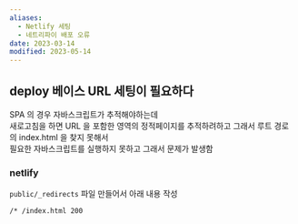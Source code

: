 ```yaml
---
aliases:
  - Netlify 세팅
  - 네트리파이 배포 오류
date: 2023-03-14
modified: 2023-05-14
---
```


## deploy 베이스 URL 세팅이 필요하다

SPA 의 경우 자바스크립트가 추적해야하는데  
새로고침을 하면 URL 을 포함한 영역의 정적페이지를 추적하려하고 그래서 루트 경로의 index.html 을 찾지 못해서  
필요한 자바스크립트를 실행하지 못하고 그래서 문제가 발생함

### netlify

`public/_redirects` 파일 만들어서 아래 내용 작성

```
/* /index.html 200
```
